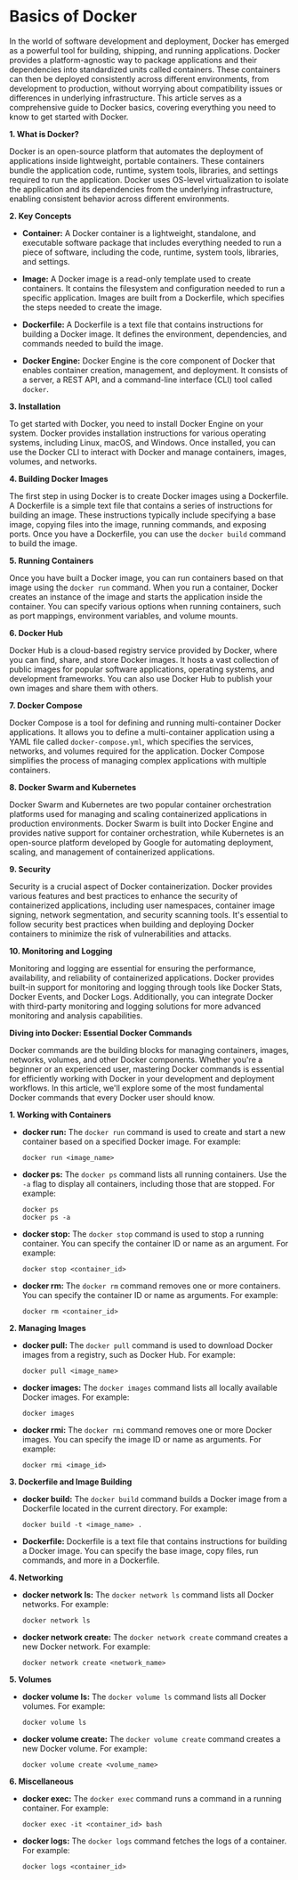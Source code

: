# Basics of Docker

In the world of software development and deployment, Docker has emerged as a powerful tool for building, shipping, and running applications. Docker provides a platform-agnostic way to package applications and their dependencies into standardized units called containers. These containers can then be deployed consistently across different environments, from development to production, without worrying about compatibility issues or differences in underlying infrastructure. This article serves as a comprehensive guide to Docker basics, covering everything you need to know to get started with Docker.

**1. What is Docker?**

Docker is an open-source platform that automates the deployment of applications inside lightweight, portable containers. These containers bundle the application code, runtime, system tools, libraries, and settings required to run the application. Docker uses OS-level virtualization to isolate the application and its dependencies from the underlying infrastructure, enabling consistent behavior across different environments.

**2. Key Concepts**

- **Container:** A Docker container is a lightweight, standalone, and executable software package that includes everything needed to run a piece of software, including the code, runtime, system tools, libraries, and settings.
  
- **Image:** A Docker image is a read-only template used to create containers. It contains the filesystem and configuration needed to run a specific application. Images are built from a Dockerfile, which specifies the steps needed to create the image.

- **Dockerfile:** A Dockerfile is a text file that contains instructions for building a Docker image. It defines the environment, dependencies, and commands needed to build the image.

- **Docker Engine:** Docker Engine is the core component of Docker that enables container creation, management, and deployment. It consists of a server, a REST API, and a command-line interface (CLI) tool called `docker`.

**3. Installation**

To get started with Docker, you need to install Docker Engine on your system. Docker provides installation instructions for various operating systems, including Linux, macOS, and Windows. Once installed, you can use the Docker CLI to interact with Docker and manage containers, images, volumes, and networks.

**4. Building Docker Images**

The first step in using Docker is to create Docker images using a Dockerfile. A Dockerfile is a simple text file that contains a series of instructions for building an image. These instructions typically include specifying a base image, copying files into the image, running commands, and exposing ports. Once you have a Dockerfile, you can use the `docker build` command to build the image.

**5. Running Containers**

Once you have built a Docker image, you can run containers based on that image using the `docker run` command. When you run a container, Docker creates an instance of the image and starts the application inside the container. You can specify various options when running containers, such as port mappings, environment variables, and volume mounts.

**6. Docker Hub**

Docker Hub is a cloud-based registry service provided by Docker, where you can find, share, and store Docker images. It hosts a vast collection of public images for popular software applications, operating systems, and development frameworks. You can also use Docker Hub to publish your own images and share them with others.

**7. Docker Compose**

Docker Compose is a tool for defining and running multi-container Docker applications. It allows you to define a multi-container application using a YAML file called `docker-compose.yml`, which specifies the services, networks, and volumes required for the application. Docker Compose simplifies the process of managing complex applications with multiple containers.

**8. Docker Swarm and Kubernetes**

Docker Swarm and Kubernetes are two popular container orchestration platforms used for managing and scaling containerized applications in production environments. Docker Swarm is built into Docker Engine and provides native support for container orchestration, while Kubernetes is an open-source platform developed by Google for automating deployment, scaling, and management of containerized applications.

**9. Security**

Security is a crucial aspect of Docker containerization. Docker provides various features and best practices to enhance the security of containerized applications, including user namespaces, container image signing, network segmentation, and security scanning tools. It's essential to follow security best practices when building and deploying Docker containers to minimize the risk of vulnerabilities and attacks.

**10. Monitoring and Logging**

Monitoring and logging are essential for ensuring the performance, availability, and reliability of containerized applications. Docker provides built-in support for monitoring and logging through tools like Docker Stats, Docker Events, and Docker Logs. Additionally, you can integrate Docker with third-party monitoring and logging solutions for more advanced monitoring and analysis capabilities.

**Diving into Docker: Essential Docker Commands**

Docker commands are the building blocks for managing containers, images, networks, volumes, and other Docker components. Whether you're a beginner or an experienced user, mastering Docker commands is essential for efficiently working with Docker in your development and deployment workflows. In this article, we'll explore some of the most fundamental Docker commands that every Docker user should know.

**1. Working with Containers**

- **docker run:** The `docker run` command is used to create and start a new container based on a specified Docker image. For example:
  ```
  docker run <image_name>
  ```

- **docker ps:** The `docker ps` command lists all running containers. Use the `-a` flag to display all containers, including those that are stopped. For example:
  ```
  docker ps
  docker ps -a
  ```

- **docker stop:** The `docker stop` command is used to stop a running container. You can specify the container ID or name as an argument. For example:
  ```
  docker stop <container_id>
  ```

- **docker rm:** The `docker rm` command removes one or more containers. You can specify the container ID or name as arguments. For example:
  ```
  docker rm <container_id>
  ```

**2. Managing Images**

- **docker pull:** The `docker pull` command is used to download Docker images from a registry, such as Docker Hub. For example:
  ```
  docker pull <image_name>
  ```

- **docker images:** The `docker images` command lists all locally available Docker images. For example:
  ```
  docker images
  ```

- **docker rmi:** The `docker rmi` command removes one or more Docker images. You can specify the image ID or name as arguments. For example:
  ```
  docker rmi <image_id>
  ```

**3. Dockerfile and Image Building**

- **docker build:** The `docker build` command builds a Docker image from a Dockerfile located in the current directory. For example:
  ```
  docker build -t <image_name> .
  ```

- **Dockerfile:** Dockerfile is a text file that contains instructions for building a Docker image. You can specify the base image, copy files, run commands, and more in a Dockerfile.

**4. Networking**

- **docker network ls:** The `docker network ls` command lists all Docker networks. For example:
  ```
  docker network ls
  ```

- **docker network create:** The `docker network create` command creates a new Docker network. For example:
  ```
  docker network create <network_name>
  ```

**5. Volumes**

- **docker volume ls:** The `docker volume ls` command lists all Docker volumes. For example:
  ```
  docker volume ls
  ```

- **docker volume create:** The `docker volume create` command creates a new Docker volume. For example:
  ```
  docker volume create <volume_name>
  ```

**6. Miscellaneous**

- **docker exec:** The `docker exec` command runs a command in a running container. For example:
  ```
  docker exec -it <container_id> bash
  ```

- **docker logs:** The `docker logs` command fetches the logs of a container. For example:
  ```
  docker logs <container_id>
  ```

